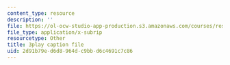 ```yaml
---
content_type: resource
description: ''
file: https://ol-ocw-studio-app-production.s3.amazonaws.com/courses/res-15-003-shaping-the-future-of-work-15-662x-spring-2016/2d91b79ed6d8964dc9bbd6c4691c7c86_UmLCGjbeeJ8.srt
file_type: application/x-subrip
resourcetype: Other
title: 3play caption file
uid: 2d91b79e-d6d8-964d-c9bb-d6c4691c7c86
---
```


